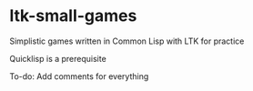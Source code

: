 # ltk-small-games
Simplistic games written in Common Lisp with LTK for practice

Quicklisp is a prerequisite

To-do: Add comments for everything
